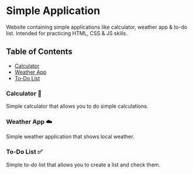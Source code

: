 # Simple Application
Website containing simple applications like calculator, weather app &amp; to-do list. Intended for practicing HTML, CSS &amp; JS skills.

## Table of Contents

- [Calculator](#Calculator)
- [Weather App](#Weather-App)
- [To-Do List](#To-Do-List)

### Calculator 📱
Simple calculator that allows you to do simple calculations.

### Weather App ☁️
Simple weather application that shows local weather.

### To-Do List ✅
Simple to-do list that allows you to create a list and check them.

